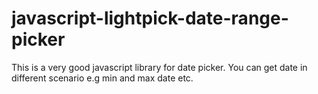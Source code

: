 # javascript-lightpick-date-range-picker
This is a very good javascript library for date picker. You can get date in different scenario e.g min and max date etc.  
